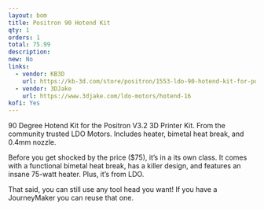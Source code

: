 ```yaml
---
layout: bom
title: Positron 90 Hotend Kit
qty: 1
orders: 1
total: 75.99
description: 
new: No
links: 
  - vendor: KB3D
    url: https://kb-3d.com/store/positron/1553-ldo-90-hotend-kit-for-positron-v32-3d-printer-1725633746505.html
  - vendor: 3DJake
    url: https://www.3djake.com/ldo-motors/hotend-16
kofi: Yes
---
```


90 Degree Hotend Kit for the Positron V3.2 3D Printer Kit. From the community trusted LDO Motors. Includes heater,
bimetal heat break, and 0.4mm nozzle.

Before you get shocked by the price ($75), it’s in a its own class. It comes with a functional bimetal heat
break, has a killer design, and features an insane 75-watt heater. Plus, it’s from LDO.

That said, you can still use any tool head you want! If you have a JourneyMaker you can reuse that one.